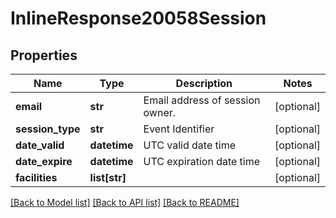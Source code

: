 # InlineResponse20058Session

## Properties
Name | Type | Description | Notes
------------ | ------------- | ------------- | -------------
**email** | **str** | Email address of session owner. | [optional] 
**session_type** | **str** | Event Identifier | [optional] 
**date_valid** | **datetime** | UTC valid date time | [optional] 
**date_expire** | **datetime** | UTC expiration date time | [optional] 
**facilities** | **list[str]** |  | [optional] 

[[Back to Model list]](../README.md#documentation-for-models) [[Back to API list]](../README.md#documentation-for-api-endpoints) [[Back to README]](../README.md)

